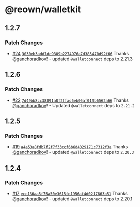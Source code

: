 # @reown/walletkit

## 1.2.7

### Patch Changes

- [#24](https://github.com/reown-com/reown-walletkit-js/pull/24) [`3030eb3add7dc9309b2274976a7d385470d92f66`](https://github.com/reown-com/reown-walletkit-js/commit/3030eb3add7dc9309b2274976a7d385470d92f66) Thanks [@ganchoradkov](https://github.com/ganchoradkov)! - updated `@walletconnect` deps to 2.21.3

## 1.2.6

### Patch Changes

- [#22](https://github.com/reown-com/reown-walletkit-js/pull/22) [`7d49bb8cc38891a8f2ffad6eb06af019b6562a66`](https://github.com/reown-com/reown-walletkit-js/commit/7d49bb8cc38891a8f2ffad6eb06af019b6562a66) Thanks [@ganchoradkov](https://github.com/ganchoradkov)! - Updated `@walletconnect` deps to `2.21.2`

## 1.2.5

### Patch Changes

- [#19](https://github.com/reown-com/reown-walletkit-js/pull/19) [`a4a53a8fdb7f2f7f33ccf6b6d4029171c7312f3a`](https://github.com/reown-com/reown-walletkit-js/commit/a4a53a8fdb7f2f7f33ccf6b6d4029171c7312f3a) Thanks [@ganchoradkov](https://github.com/ganchoradkov)! - updated `@walletconnect` deps to `2.20.3`

## 1.2.4

### Patch Changes

- [#17](https://github.com/reown-com/reown-walletkit-js/pull/17) [`ecc136aa5f75a50e3615fe1956af4d0217663b51`](https://github.com/reown-com/reown-walletkit-js/commit/ecc136aa5f75a50e3615fe1956af4d0217663b51) Thanks [@ganchoradkov](https://github.com/ganchoradkov)! - updated `@walletconnect` deps to 2.20.1
